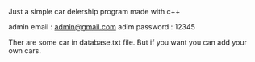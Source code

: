 Just a simple car delership program made with c++

admin email : admin@gmail.com
adim password : 12345

Ther are some car in database.txt file. But if you want you can add your own cars. 